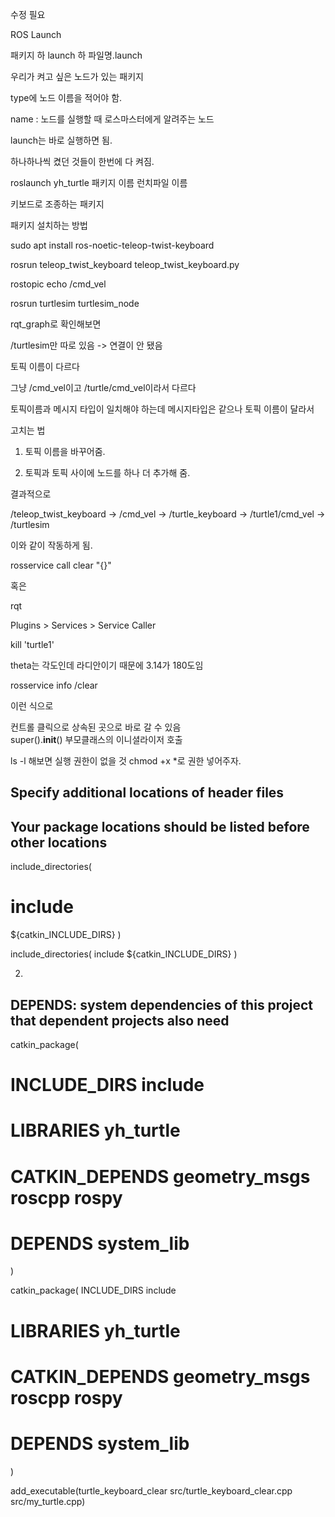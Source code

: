 수정 필요

ROS Launch

패키지 하
launch 하
파일명.launch

<node pkg="" type="" name="" />
우리가 켜고 싶은 노드가 있는 패키지

type에 노드 이름을 적어야 함.

name : 노드를 실행할 때 로스마스터에게 알려주는 노드

launch는 바로 실행하면 됨.

하나하나씩 켰던 것들이 한번에 다 켜짐.

roslaunch yh_turtle
패키지 이름 런치파일 이름




키보드로 조종하는 패키지

패키지 설치하는 방법

sudo apt install ros-noetic-teleop-twist-keyboard

rosrun teleop_twist_keyboard teleop_twist_keyboard.py

rostopic echo /cmd_vel

rosrun turtlesim turtlesim_node








rqt_graph로 확인해보면

/turtlesim만 따로 있음 -> 연결이 안 됐음

토픽 이름이 다르다

그냥 /cmd_vel이고 /turtle/cmd_vel이라서 다르다

토픽이름과 메시지 타입이 일치해야 하는데 메시지타입은 같으나 토픽 이름이 달라서


고치는 법

1. 토픽 이름을 바꾸어줌.

2. 토픽과 토픽 사이에 노드를 하나 더 추가해 줌.


결과적으로

/teleop_twist_keyboard -> /cmd_vel -> /turtle_keyboard -> /turtle1/cmd_vel -> /turtlesim

이와 같이 작동하게 됨.







rosservice call clear "{}"

혹은 

rqt

Plugins > Services > Service Caller

kill 'turtle1'



theta는 각도인데 라디안이기 때문에 3.14가 180도임





rosservice info /clear

이런 식으로 



컨트롤 클릭으로 상속된 곳으로 바로 갈 수 있음	
super().__init__() 부모클래스의 이니셜라이저 호출



ls -l 해보면 실행 권한이 없을 것
chmod +x *로 권한 넣어주자.




## Specify additional locations of header files
## Your package locations should be listed before other locations
include_directories(
# include
  ${catkin_INCLUDE_DIRS}
)

include_directories(
include
  ${catkin_INCLUDE_DIRS}
)




2.

## DEPENDS: system dependencies of this project that dependent projects also need
catkin_package(
#  INCLUDE_DIRS include
#  LIBRARIES yh_turtle
#  CATKIN_DEPENDS geometry_msgs roscpp rospy
#  DEPENDS system_lib
)

catkin_package(
 INCLUDE_DIRS include
#  LIBRARIES yh_turtle
#  CATKIN_DEPENDS geometry_msgs roscpp rospy
#  DEPENDS system_lib
)

add_executable(turtle_keyboard_clear src/turtle_keyboard_clear.cpp src/my_turtle.cpp)













